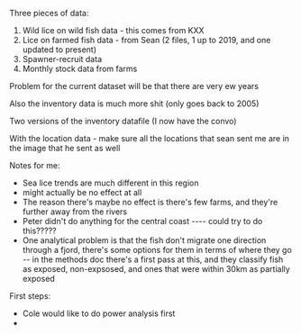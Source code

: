 Three pieces of data: 

1. Wild lice on wild fish data - this comes from KXX
2. Lice on farmed fish data - from Sean (2 files, 1 up to 2019, and one updated to present)
3. Spawner-recruit data
4. Monthly stock data from farms

Problem for the current dataset will be that there are very ew years

Also the inventory data is much more shit (only goes back to 2005) 

Two versions of the inventory datafile (I now have the convo) 

With the location data - make sure all the locations that sean sent me are in the image that he sent as well 

Notes for me: 

* Sea lice trends are much different in this region
* might actually be no effect at all 
* The reason there's maybe no effect is there's few farms, and they're further away from the rivers 
* Peter didn't do anything for the central coast ---- could try to do this????? 
* One analytical problem is that the fish don't migrate one direction through a fjord, there's some options for them in terms of where they go -- in the methods doc there's a first pass at this, and they classify fish as exposed, non-expsosed, and ones that were within 30km as partially exposed 

First steps:

* Cole would like to do power analysis first 
* 
